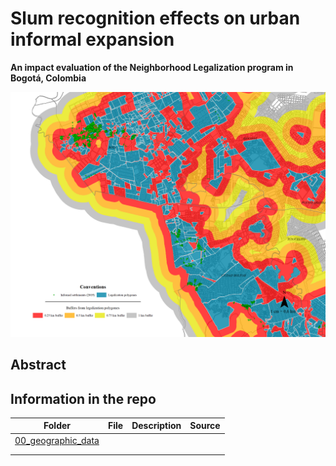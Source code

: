 # Slum recognition effects on urban informal expansion

**An impact evaluation of the Neighborhood Legalization program in Bogotá, Colombia**

![This repo contains all data files realted to the paper "Slum recognition effects on urban informal expansion: An impact evaluation of the Neighborhood Legalization program in Bogotá, Colombia" (2023) by G. Camargo, P. Acosta, J. Vargas.](04_figures/maps/01_mapa_buffers_simples.png)

## Abstract

## Information in the repo

| Folder                                                                                                    | File | Description | Source |
|-----------------------------------------------------------------------------------------------------------|------|-------------|--------|
| [00_geographic_data](https://github.com/Guibi1994/Neighborhood_Legalization/tree/main/00_geographic_data) |      |             |        |
|                                                                                                           |      |             |        |
|                                                                                                           |      |             |        |
